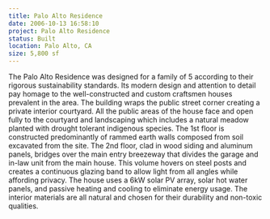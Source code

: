 ```yaml
---
title: Palo Alto Residence
date: 2006-10-13 16:58:10
project: Palo Alto Residence
status: Built
location: Palo Alto, CA
size: 5,800 sf
---
```


The Palo Alto Residence was designed for a family of 5 according to their rigorous sustainability standards.  Its modern design and attention to detail pay homage to the well-constructed and custom craftsmen houses prevalent in the area.  The building wraps the public street corner creating a private interior courtyard.  All the public areas of the house face and open fully to the courtyard and landscaping which includes a natural meadow planted with drought tolerant indigenous species.  The 1st floor is constructed predominantly of rammed earth walls composed from soil excavated from the site. The 2nd floor, clad in wood siding and aluminum panels, bridges over the main entry breezeway that divides the garage and in-law unit from the main house.  This volume hovers on steel posts and creates a continuous glazing band to allow light from all angles while affording privacy. The house uses a 6kW solar PV array, solar hot water panels, and passive heating and cooling to eliminate energy usage. The interior materials are all natural and chosen for their durability and non-toxic qualities.
